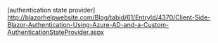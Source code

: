 [authentication state provider] http://blazorhelpwebsite.com/Blog/tabid/61/EntryId/4370/Client-Side-Blazor-Authentication-Using-Azure-AD-and-a-Custom-AuthenticationStateProvider.aspx